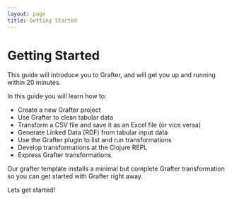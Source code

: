 ```yaml
---
layout: page
title: Getting Started
---
```


# Getting Started

This guide will introduce you to Grafter, and will get you up and
running within 20 minutes.

In this guide you will learn how to:

- Create a new Grafter project
- Use Grafter to clean tabular data
- Transform a CSV file and save it as an Excel file (or vice versa)
- Generate Linked Data (RDF) from tabular input data
- Use the Grafter plugin to list and run transformations
- Develop transformations at the Clojure REPL
- Express Grafter transformations

Our grafter template installs a minimal but complete Grafter
transformation so you can get started with Grafter right away.

Lets get started!
